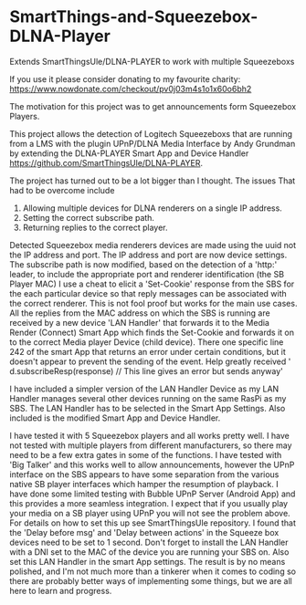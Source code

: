 # SmartThings-and-Squeezebox-DLNA-Player
Extends SmartThingsUle/DLNA-PLAYER to work with multiple Squeezeboxs

If you use it please consider donating to my favourite charity: https://www.nowdonate.com/checkout/pv0j03m4s1o1x60o6bh2

The motivation for this project was to get announcements form Squeezebox Players.

This project allows the detection of Logitech Squeezeboxs that are running from a LMS with the plugin UPnP/DLNA Media Interface by Andy Grundman by extending the DLNA-PLAYER Smart App and  Device Handler https://github.com/SmartThingsUle/DLNA-PLAYER.

The project has turned out to be a lot bigger than I thought.
The issues That had to be overcome include
1. Allowing multiple devices for DLNA renderers on a single IP address.
2. Setting the correct subscribe path.
3. Returning replies to the correct player.

Detected Squeezebox media renderers devices are made using the uuid not the IP address and port. The IP address and port are now device settings.
The subscribe path is now modified, based on the detection of a 'http:' leader, to include the appropriate port and renderer identification (the SB Player MAC)
I use a cheat to elicit a 'Set-Cookie' response from the SBS for the each particular device so that reply messages can be associated with the correct renderer. This is not fool proof but works for the main use cases. All the replies from the MAC address on which the SBS is running are received by a new device 'LAN Handler' that forwards it to the Media Render (Connect) Smart App which finds the Set-Cookie and forwards it on to the correct Media player Device (child device).
There one specific line 242 of the smart App that returns an error under certain conditions, but it doesn't appear to prevent the sending of the event. Help greatly received
' d.subscribeResp(response) // This line gives an error but sends anyway'

I have included a simpler version of the LAN Handler Device as my LAN Handler manages several other devices running on the same RasPi as my SBS.
The LAN Handler has to be selected in the Smart App Settings.
Also included is the modified Smart App and Device Handler.

I have tested it with 5 Squeezebox players and all works pretty well. I have not tested with multiple players from different manufacturers, so there may need to be a few extra gates in some of the functions.
I have tested with 'Big Talker' and this works well to allow announcements, however the UPnP interface on the SBS appears to have some separation from the various native SB player interfaces which hamper the resumption of playback.
I have done some limited testing with Bubble UPnP Server (Android App) and this provides a more seamless integration. I expect that if you usually play your media on a SB player using UPnP you will not see the problem above.
For details on how to set this up see SmartThingsUle repository.
I found that the 'Delay before msg' and 'Delay between actions' in the Squeeze box devices need to be set to 1 second.
Don't forget to install the LAN Handler with a DNI set to the MAC of the device you are running your SBS on. Also set this LAN Handler in the smart App settings.
The result is by no means polished, and I'm not much more than a tinkerer when it comes to coding so there are probably better ways of implementing some things, but we are all here to learn and progress.

